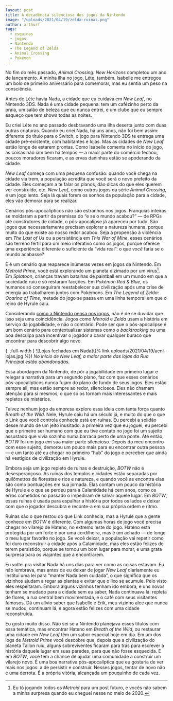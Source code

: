 ```yaml
---
layout: post
title: A decadência silenciosa dos jogos da Nintendo
image: "/uploads/2021/04/19/zelda-ruinas.png"
author: arthurf
tags:
  - esquinas
  - jogos
  - Nintendo
  - The Legend of Zelda
  - Animal Crossing
  - Pokémon
---
```


No fim do mês passado, *Animal Crossing: New Horizons* completou um ano de lançamento. A minha ilha no jogo, Léte, também. Isabelle me entregou um bolo de primeiro aniversário para comemorar, mas eu sentia um peso na consciência.

Antes de Léte havia Nada, a cidade que eu cuidava em *New Leaf*, no Nintendo 3DS. Nada é uma cidade pequena: tem um cafézinho perto da praia, um salão de beleza que eu nunca entrei, e um clube que eu sempre esqueço que tem shows todas as noites.

Eu criei Léte no ano passado desbravando uma ilha deserta junto com duas outras criaturas. Quando eu criei Nada, há uns anos, não foi bem assim: diferente do título para o Switch, o jogo para Nintendo 3DS te entrega uma cidade pré-existente, com habitantes e lojas. Mas as cidades de *New Leaf* estão longe de estarem prontas. Como Isabelle comenta no início do jogo, as coisas não iam bem há tempos — a maior parte do comércio fechou, poucos moradores ficaram, e as ervas daninhas estão se apoderando da cidade.

*New Leaf* começa com uma pequena confusão: quando você chega na cidade via trem, a população acredita que você será o novo prefeito da cidade. Eles começam a te falar os planos, dão dicas do que eles querem ver construído, etc. *New Leaf*, como outros jogos da série *Animal Crossing*, é um jogo lento. Seja lá quais forem os sonhos da população para a cidade, eles vão demorar para se realizar.

Cenários pós-apocalípticos não são estranhos nos jogos. Franquias inteiras se moldaram a partir da premissa do “e se o mundo acabou?” — de RPGs até construtores de cidade, o pós-apocalipse já apareceu por tudo. São jogos que necessariamente precisam explorar a natureza humana, porque muito do que existe ao nosso redor acabou. Seja a propensão à violência em *The Last of Us* ou a persistência em *This War of Mine*, esses cenários são terreno fértil para um meio interativo como os jogos, porque oferece uma experiência diferente o suficiente da “vida real”: o que *você* faria se o mundo acabasse?

E é um cenário que reaparece inúmeras vezes em jogos da Nintendo. Em *Metroid Prime*, você está explorando um planeta dizimado por um vírus[^1]. Em *Splatoon*, crianças travam batalhas de paintball em um mundo em que a sociedade ruiu e só restaram facções. Em *Pokémon Red & Blue*, os humanos só conseguiram reestabelecer sua civilização após uma crise de energia ao trabalharem juntos com Pokémons. Em *The Legend of Zelda: Ocarina of Time*, metade do jogo se passa em uma linha temporal em que o reino de Hyrule caiu.

Considerando [como a Nintendo pensa nos jogos](https://www.youtube.com/watch?v=2u6HTG8LuXQ), não é de se duvidar que isso seja uma coincidência. Jogos como *Metroid* e *Zelda* usam a história em serviço da jogabilidade, e não o contrário. Pode ser que o pós-apocalipse é um bom cenário para contextualizar sistemas como o *backtracking* ou uma boa desculpa para incentivar o jogador a cavar qualquer buraco que encontrar para descobrir algo novo.

{: .full-width }
![Lojas fechadas em Nada]({% link uploads/2021/04/19/acnl-lojas.jpg %})
_No início de New Leaf, a maior parte das lojas da Rua Principal estão abandonadas._

Essa abordagem da Nintendo, de pôr a jogabilidade em primeiro lugar e relegar a narrativa para um segundo plano, faz com que esses cenários pós-apocalípticos nunca fujam do plano de fundo de seus jogos. Eles estão sempre ali, mas estão sempre ao redor, silenciosos. Eles não chamam atenção para si mesmos, o que só os tornam mais interessantes e mais repletos de mistérios.

Talvez nenhum jogo da empresa explore essa ideia com tanta força quanto *Breath of the Wild*. Nele, Hyrule caiu há um século já, e muito do que o que o Link que você controla conhecia está em ruínas. Eu percebi a solidão desse mundo de um jeito inusitado: a primeira vez que eu joguei, eu percebi que o primeiro ser humano com que eu tive contato no jogo foi um sujeito assustado que vivia sozinho numa barraca perto de uma ponte. Até então, *BOTW* foi um jogo em sua maior parte silencioso. Depois do meu encontro com esse sujeito, demorou um pouco mais para eu encontrar outra pessoa — e um tanto até eu chegar no primeiro “hub” do jogo e perceber que ainda há vestígios de civilização em Hyrule.

Embora seja um jogo repleto de ruínas e destruição, *BOTW* não é desesperançoso. As ruínas dos templos e cidades estão separadas por quilômetros de florestas e rios e natureza, e quando você as encontra elas são como pontuações em sua jornada. Elas contam um pouco da história de Hyrule e o que se perdeu para a Calamidade há cem anos, como os erros cometidos no passado o impediram de salvar aquele lugar. Em *BOTW*, essas ruínas é usada para espalhar a história por todos os lados e deixar com que o jogador descubra e reconte-a em sua própria ordem e ritmo.

Ruínas são o que restou do que Link conhecia, mas a Hyrule que a gente conhece em *BOTW* é diferente. Com algumas horas de jogo você precisa chegar no vilarejo de Hateno, no extremo leste do jogo. Hateno está protegida por um forte e por uma cordilheira, mas é um achado — de longe o meu lugar favorito no jogo. Se você deixar, a população vai repetir como foi duro reconstruir a cidade após a Calamidade, mas eles estão felizes de terem persistido, porque se tornou um bom lugar para morar, e uma grata surpresa para os viajantes que a encontrarem.

Eu voltei pra visitar Nada há uns dias para ver como as coisas estavam. Eu não lembrava, mas antes de eu deixar de jogar *New Leaf* diariamente eu instituí uma lei para “manter Nada bem cuidada”, o que significa que os vizinhos ajudam a regar as plantas e evitar que o lixo se acumule. Pelo visto eles respeitaram. Embora alguns vizinhos tenham ido embora, e uns novos tenham se mudado para a cidade sem eu saber, Nada continuava lá: repleta de flores, a rua central bem movimentada, e o café com seus visitantes famosos. Dá um alívio saber que Isabelle e Erik, meu vizinho alce que nunca se mudou, continuam lá, e agora estão felizes com uma cidade reconstruída.

Eu gosto muito disso. Não sei se a Nintendo planejava esses títulos com essa temática, mas encontrar Hateno em *Breath of the Wild*, ou restaurar uma cidade em *New Leaf* têm um sabor especial hoje em dia. Em um dos logs de *Metroid Prime* você descobre que, depois que a civilização do planeta Tallon ruiu, alguns sobreviventes ficaram para trás para escrever a história daquele lugar em suas paredes, para que não fosse esquecida. E em *BOTW*, você tem a chance de ajudar uma comunidade a construir um vilarejo novo. É uma boa narrativa pós-apocalíptica que eu gostaria de ver mais nos jogos: a de persistir e construir. Nesses jogos, tentar de novo não é uma derrota. É a própria vitória, alcançada um pouquinho de cada vez.

[^1]: Eu tô jogando todos os *Metroid* para um post futuro, e vocês não sabem a minha surpresa quando eu cheguei nesse no meio de 2020.
